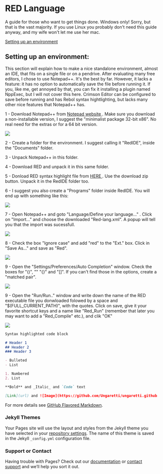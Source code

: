 # RED Language

A guide for those who want to get things done.
Windows only! 
Sorry, but that is the vast majority. If you use Linux you probably don't need this guide anyway, and my wife won't let me use her mac.

<a href="https://github.com/Ungaretti/ungaretti.github.io/blob/master/setting_up_ide.md"> Setting up an environment </a> </n>

## Setting up an environment:
This section will explain how to make a nice standalone environment, almost an IDE, that fits on a single file or on a pendrive. After evaluating many free editors, I chose to use Notepad++. It's the best by far. However, it lacks a feature: it has no option to automatically save the file before running it. If you, like me, get annoyed by that, you can fix it installing a plugin named NppExec, but I will not cover this here. Crimson Editor can be configured to save before running and has Rebol syntax hightlighting, but lacks many other nice features that Notepad++ has.

1 - Download Notepad++ from <a href="https://notepad-plus-plus.org/download/v7.5.1.html"> Notepad website </a> . Make sure you download a non-installable version, I suggest the "minimalist package 32-bit x86". No real need for the extras or for a 64 bit version.

<img src="http://ungaretti.github.io/assets/1.jpg">

2 - Create a folder for the environment. I suggest calling it "RedIDE", inside the "Documents" folder.

3 - Unpack Notepad++ in this folder.

4 - Download RED and unpack it in this same folder.

5 - Donload RED syntax highlight file from <a href="https://github.com/Ungaretti/Notepad-config-file-for-Red-Language"> HERE </a> . Use the download zip button. Unpack it in the RedIDE folder too.

6 - I suggest you also create a "Programs" folder inside RedIDE. You will end up with something like this:

<img src="http://ungaretti.github.io/assets/2.jpg">

7 - Open Notepad++ and goto "Language/Define your language..." . Click on "Import..." and choose the downloaded "Red-lang.xml". A popup will tell you that the import was sucessfull.

<img src="http://ungaretti.github.io/assets/3.jpg">

8 - Check the box "Ignore case" and add "red" to the "Ext." box. Click in "Save As..." and save as "Red".

<img src="http://ungaretti.github.io/assets/4.jpg">

9 - Open the "Settings/Preferences/Auto Completion" window. Check the boxes for "()", "" "{}" and "[]". If you can't find those in the options, create a "matched pair".

<img src="http://ungaretti.github.io/assets/5.jpg">

9 - Open the "Run/Run.." window and write down the name of the RED executable file you donwloaded folowed by a space and "$(FULL_CURRENT_PATH)", with the quotes. Click on save, give it your favorite shortcut keys and a name like "Red_Run" (remember that  later you may want to add a "Red_Compile" etc.), and clik "OK"

<img src="http://ungaretti.github.io/assets/6.jpg">




```markdown
Syntax highlighted code block

# Header 1
## Header 2
### Header 3

- Bulleted
- List

1. Numbered
2. List

**Bold** and _Italic_ and `Code` text

[Link](url) and ![Image](https://github.com/Ungaretti/ungaretti.github.io/tree/master/assets)
```

For more details see [GitHub Flavored Markdown](https://guides.github.com/features/mastering-markdown/).

### Jekyll Themes

Your Pages site will use the layout and styles from the Jekyll theme you have selected in your [repository settings](https://github.com/Ungaretti/ungaretti.github.io/settings). The name of this theme is saved in the Jekyll `_config.yml` configuration file.

### Support or Contact

Having trouble with Pages? Check out our [documentation](https://help.github.com/categories/github-pages-basics/) or [contact support](https://github.com/contact) and we’ll help you sort it out.
